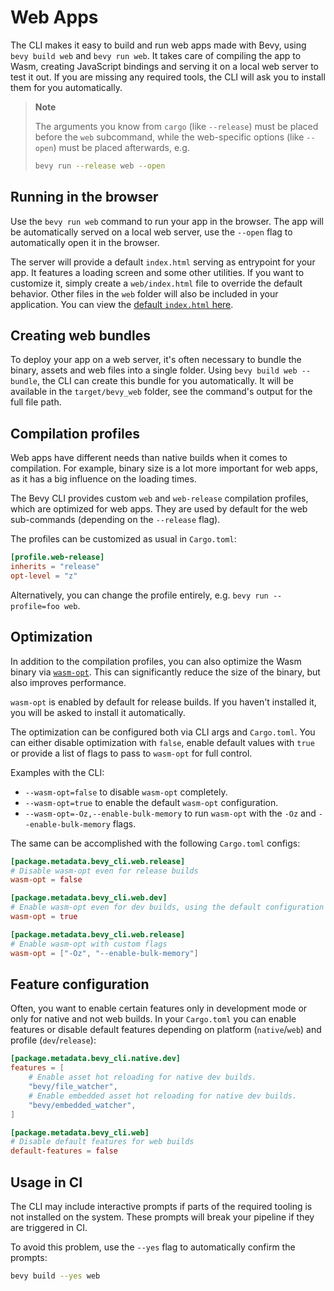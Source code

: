 # Web Apps

The CLI makes it easy to build and run web apps made with Bevy, using `bevy build web` and `bevy run web`.
It takes care of compiling the app to Wasm, creating JavaScript bindings and serving it on a local web server to test it out.
If you are missing any required tools, the CLI will ask you to install them for you automatically.

> **Note**
>
> The arguments you know from `cargo` (like `--release`) must be placed before the `web` subcommand, while the web-specific options (like `--open`) must be placed afterwards, e.g.
>
> ```sh
> bevy run --release web --open
> ```

## Running in the browser

Use the `bevy run web` command to run your app in the browser.
The app will be automatically served on a local web server, use the `--open` flag to automatically open it in the browser.

The server will provide a default `index.html` serving as entrypoint for your app.
It features a loading screen and some other utilities.
If you want to customize it, simply create a `web/index.html` file to override the default behavior.
Other files in the `web` folder will also be included in your application.
You can view the [default `index.html` here](web/default-index-html.md).

## Creating web bundles

To deploy your app on a web server, it's often necessary to bundle the binary, assets and web files into a single folder.
Using `bevy build web --bundle`, the CLI can create this bundle for you automatically.
It will be available in the `target/bevy_web` folder, see the command's output for the full file path.

## Compilation profiles

Web apps have different needs than native builds when it comes to compilation.
For example, binary size is a lot more important for web apps, as it has a big influence on the loading times.

The Bevy CLI provides custom `web` and `web-release` compilation profiles, which are optimized for web apps.
They are used by default for the web sub-commands (depending on the `--release` flag).

The profiles can be customized as usual in `Cargo.toml`:

```toml
[profile.web-release]
inherits = "release"
opt-level = "z"
```

Alternatively, you can change the profile entirely, e.g. `bevy run --profile=foo web`.

## Optimization

In addition to the compilation profiles, you can also optimize the Wasm binary via [`wasm-opt`](https://docs.rs/wasm-opt/latest/wasm_opt/).
This can significantly reduce the size of the binary, but also improves performance.

`wasm-opt` is enabled by default for release builds.
If you haven't installed it, you will be asked to install it automatically.

The optimization can be configured both via CLI args and `Cargo.toml`.
You can either disable optimization with `false`, enable default values with `true` or provide a list of flags to pass to `wasm-opt` for full control.

Examples with the CLI:

- `--wasm-opt=false` to disable `wasm-opt` completely.
- `--wasm-opt=true` to enable the default `wasm-opt` configuration.
- `--wasm-opt=-Oz,--enable-bulk-memory` to run `wasm-opt` with the `-Oz` and `--enable-bulk-memory` flags.

The same can be accomplished with the following `Cargo.toml` configs:

```toml
[package.metadata.bevy_cli.web.release]
# Disable wasm-opt even for release builds
wasm-opt = false

[package.metadata.bevy_cli.web.dev]
# Enable wasm-opt even for dev builds, using the default configuration
wasm-opt = true

[package.metadata.bevy_cli.web.release]
# Enable wasm-opt with custom flags
wasm-opt = ["-Oz", "--enable-bulk-memory"]
```

## Feature configuration

Often, you want to enable certain features only in development mode or only for native and not web builds.
In your `Cargo.toml` you can enable features or disable default features depending on platform (`native`/`web`) and profile (`dev`/`release`):

```toml
[package.metadata.bevy_cli.native.dev]
features = [
    # Enable asset hot reloading for native dev builds.
    "bevy/file_watcher",
    # Enable embedded asset hot reloading for native dev builds.
    "bevy/embedded_watcher",
]

[package.metadata.bevy_cli.web]
# Disable default features for web builds
default-features = false
```

## Usage in CI

The CLI may include interactive prompts if parts of the required tooling is not installed on the system.
These prompts will break your pipeline if they are triggered in CI.

To avoid this problem, use the `--yes` flag to automatically confirm the prompts:

```sh
bevy build --yes web
```
